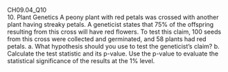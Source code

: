 CH09.04_Q10  
10. Plant Genetics A peony plant with red petals was crossed with another plant having streaky petals. A geneticist states that 75% of the offspring resulting from this cross will have red flowers. To test this claim, 100
seeds from this cross were collected and germinated, and 58 plants had red petals.
a. What hypothesis should you use to test the geneticist’s claim?
b. Calculate the test statistic and its p-value. Use the p-value to evaluate the statistical significance of the results at the 1% level.
